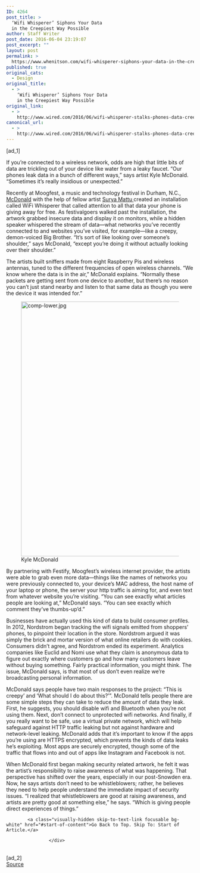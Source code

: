 ```yaml
---
ID: 4264
post_title: >
  ‘Wifi Whisperer’ Siphons Your Data
  in the Creepiest Way Possible
author: Staff Writer
post_date: 2016-06-04 23:19:07
post_excerpt: ""
layout: post
permalink: >
  https://www.whenitson.com/wifi-whisperer-siphons-your-data-in-the-creepiest-way-possible/
published: true
original_cats:
  - Design
original_title:
  - >
    ‘Wifi Whisperer’ Siphons Your Data
    in the Creepiest Way Possible
original_link:
  - >
    http://www.wired.com/2016/06/wifi-whisperer-stalks-phones-data-creepiest-way-possible/
canonical_url:
  - >
    http://www.wired.com/2016/06/wifi-whisperer-stalks-phones-data-creepiest-way-possible/
---
```

 [ad_1]
<br><div id=""><p>If you’re connected to a wireless network, odds are high that little bits of data are trickling out of your device like water from a leaky faucet. “Our phones leak data in a bunch of different ways,” says artist Kyle McDonald. “Sometimes it’s really insidious or unexpected.”</p>
<p>Recently at Moogfest, a music and technology festival in Durham, N.C., <a href="http://kylemcdonald.net/">McDonald</a> with the help of fellow artist <a href="http://www.suryamattu.com/">Surya Mattu </a>created an installation called WiFi Whisperer that called attention to all that data your phone is giving away for free. As festivalgoers walked past the installation, the artwork grabbed insecure data and display it on monitors, while a hidden speaker whispered the stream of data—what networks you’ve recently connected to and websites you’ve visited, for example—like a creepy, demon-voiced Big Brother. “It’s sort of like looking over someone’s shoulder,” says McDonald, “except you’re doing it without actually looking over their shoulder.”</p>
<p>The artists built sniffers made from eight Raspberry Pis and wireless antennas, tuned to the different frequencies of open wireless channels. “We know where the data is in the air,” McDonald explains. “Normally these packets are getting sent from one device to another, but there’s no reason you can’t just stand nearby and listen to that same data as though you were the device it was intended for.”</p>
<figure attachment_2038501="" class="wp-caption landscape alignnone fader relative" data-js="fader"><img class="size-large wp-image-2038501" src="http://www.whenitson.com/wp-content/uploads/2016/06/Wifi-Whisperer-Siphons-Your-Data-in-the-Creepiest-Way-Possible.jpg" alt="comp-lower.jpg" width="1024" height="683"/><figcaption class="wp-caption-text link-underline"><span class="credit link-underline-sm"><span aria-hidden="true" class="ui ui ui-photo inline-block ui-credit relative opacity-6 marg-r-sm marg-l-sm no-caption"/>Kyle McDonald</span></figcaption></figure><p>By partnering with Festify, Moogfest’s wireless internet provider, the artists were able to grab even more data—things like the names of networks you were previously connected to, your device’s MAC address, the host name of your laptop or phone, the server your http traffic is aiming for, and even text from whatever website you’re visiting. “You can see exactly what articles people are looking at,” McDonald says. “You can see exactly which comment they’ve thumbs-up’d.”</p>
<p>Businesses have actually used this kind of data to build consumer profiles. In 2012, Nordstrom began tracking the wifi signals emitted from shoppers’ phones, to pinpoint their location in the store. Nordstrom argued it was simply the brick and mortar version of what online retailers do with cookies. Consumers didn’t agree, and Nordstrom ended its experiment. Analytics companies like Euclid and Nomi use what they claim is anonymous data to figure out exactly where customers go and how many customers leave without buying something. Fairly practical information, you might think. The issue, McDonald says, is that most of us don’t even realize we’re broadcasting personal information.</p>
<p>McDonald says people have two main responses to the project: “This is creepy’ and ‘What should I do about this?’”. McDonald tells people there are some simple steps they can take to reduce the amount of data they leak. First, he suggests, you should disable wifi and Bluetooth when you’re not using them. Next, don’t connect to unprotected wifi networks. And finally, if you really want to be safe, use a virtual private network, which will help safeguard against HTTP traffic leaking but not against hardware and network-level leaking. McDonald adds that it’s important to know if the apps you’re using are HTTPS encrypted, which prevents the kinds of data leaks he’s exploiting. Most apps are securely encrypted, though some of the traffic that flows into and out of apps like Instagram and Facebook is not.</p>
<p>When McDonald first began making security related artwork, he felt it was the artist’s responsibility to raise awareness of what was happening. That perspective has shifted over the years, especially in our post-Snowden era. Now, he says artists don’t need to be whistleblowers; rather, he believes they need to help people understand the immediate impact of security issues. “I realized that whistleblowers are good at raising awareness, and artists are pretty good at something else,” he says. “Which is giving people direct experiences of things.”</p>

			<a class="visually-hidden skip-to-text-link focusable bg-white" href="#start-of-content">Go Back to Top. Skip To: Start of Article.</a>

					</div>
<br>[ad_2]
<br><a href="http://www.wired.com/2016/06/wifi-whisperer-stalks-phones-data-creepiest-way-possible/">Source </a>